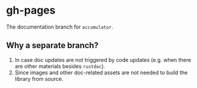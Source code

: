 # gh-pages
The documentation branch for `accumulator`.

## Why a separate branch?
1. In case doc updates are not triggered by code updates (e.g. when there are other materials
   besides `rustdoc`).
2. Since images and other doc-related assets are not needed to build the library from source.
